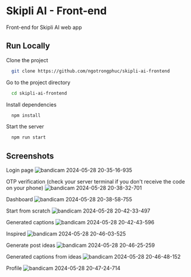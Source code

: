 
# Skipli AI - Front-end

Front-end for Skipli AI web app 


## Run Locally

Clone the project

```bash
  git clone https://github.com/ngotrongphuc/skipli-ai-frontend
```

Go to the project directory

```bash
  cd skipli-ai-frontend
```

Install dependencies

```bash
  npm install
```

Start the server

```bash
  npm run start
```


## Screenshots

Login page
![bandicam 2024-05-28 20-35-16-935](https://github.com/ngotrongphuc/skipli-ai-frontend/assets/72039796/5b5b98dd-54c0-4fe6-87be-9a68c7e078d3)

OTP verification (check your server terminal if you don't receive the code on your phone)
![bandicam 2024-05-28 20-38-32-701](https://github.com/ngotrongphuc/skipli-ai-frontend/assets/72039796/257dd213-7383-404e-95c0-82b5f803cd0b)

Dashboard
![bandicam 2024-05-28 20-38-58-755](https://github.com/ngotrongphuc/skipli-ai-frontend/assets/72039796/f801f5a0-a85a-448e-b433-c30e5b277e21)

Start from scratch
![bandicam 2024-05-28 20-42-33-497](https://github.com/ngotrongphuc/skipli-ai-frontend/assets/72039796/a7883e37-1be1-41d0-a145-99fdb92bf8b6)

Generated captions
![bandicam 2024-05-28 20-42-43-596](https://github.com/ngotrongphuc/skipli-ai-frontend/assets/72039796/4841dc06-a0ee-4e79-8c22-7d5f92b0d709)

Inspired
![bandicam 2024-05-28 20-46-03-525](https://github.com/ngotrongphuc/skipli-ai-frontend/assets/72039796/ba088933-d937-442f-b281-4d975be9860b)

Generate post ideas
![bandicam 2024-05-28 20-46-25-259](https://github.com/ngotrongphuc/skipli-ai-frontend/assets/72039796/4b399323-d1e7-4415-9dcd-c496769c7af1)

Generated captions from ideas
![bandicam 2024-05-28 20-46-48-152](https://github.com/ngotrongphuc/skipli-ai-frontend/assets/72039796/8b277110-cb30-4b43-90e6-14bf20e24a03)

Profile
![bandicam 2024-05-28 20-47-24-714](https://github.com/ngotrongphuc/skipli-ai-frontend/assets/72039796/8210a372-50f5-4819-8dd2-a6f368cc6b34)



